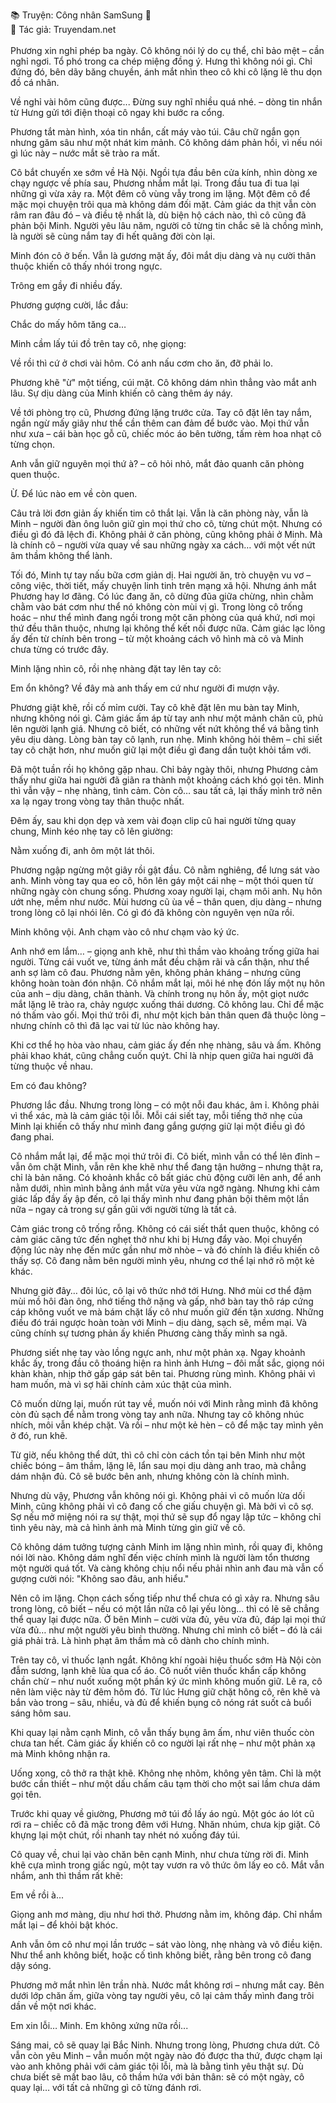 📚 Truyện: Công nhân SamSung 🔞 
<br>
📖 Tác giả: Truyendam.net
<br></br>
Phương xin nghỉ phép ba ngày. Cô không nói lý do cụ thể, chỉ bảo mệt – cần nghỉ ngơi. Tổ phó trong ca chép miệng đồng ý. Hưng thì không nói gì. Chỉ đứng đó, bên dãy băng chuyền, ánh mắt nhìn theo cô khi cô lặng lẽ thu dọn đồ cá nhân.


Về nghỉ vài hôm cũng được... Đừng suy nghĩ nhiều quá nhé. – dòng tin nhắn từ Hưng gửi tới điện thoại cô ngay khi bước ra cổng.


Phương tắt màn hình, xóa tin nhắn, cất máy vào túi. Câu chữ ngắn gọn nhưng găm sâu như một nhát kim mảnh. Cô không dám phản hồi, vì nếu nói gì lúc này – nước mắt sẽ trào ra mất.


Cô bắt chuyến xe sớm về Hà Nội. Ngồi tựa đầu bên cửa kính, nhìn dòng xe chạy ngược về phía sau, Phương nhắm mắt lại. Trong đầu tua đi tua lại những gì vừa xảy ra. Một đêm cô vùng vẫy trong im lặng. Một đêm cô để mặc mọi chuyện trôi qua mà không dám đối mặt. Cảm giác da thịt vẫn còn râm ran đâu đó – và điều tệ nhất là, dù biện hộ cách nào, thì cô cũng đã phản bội Minh. Người yêu lâu năm, người cô từng tin chắc sẽ là chồng mình, là người sẽ cùng nắm tay đi hết quãng đời còn lại.

Minh đón cô ở bến. Vẫn là gương mặt ấy, đôi mắt dịu dàng và nụ cười thân thuộc khiến cô thấy nhói trong ngực.

Trông em gầy đi nhiều đấy.

Phương gượng cười, lắc đầu:

Chắc do mấy hôm tăng ca…

Minh cầm lấy túi đồ trên tay cô, nhẹ giọng:

Về rồi thì cứ ở chơi vài hôm. Có anh nấu cơm cho ăn, đỡ phải lo.

Phương khẽ "ừ" một tiếng, cúi mặt. Cô không dám nhìn thẳng vào mắt anh lâu. Sự dịu dàng của Minh khiến cô càng thêm áy náy.

Về tới phòng trọ cũ, Phương đứng lặng trước cửa. Tay cô đặt lên tay nắm, ngần ngừ mấy giây như thể cần thêm can đảm để bước vào. Mọi thứ vẫn như xưa – cái bàn học gỗ cũ, chiếc móc áo bên tường, tấm rèm hoa nhạt cô từng chọn.

Anh vẫn giữ nguyên mọi thứ à? – cô hỏi nhỏ, mắt đảo quanh căn phòng quen thuộc.

Ừ. Để lúc nào em về còn quen.

Câu trả lời đơn giản ấy khiến tim cô thắt lại. Vẫn là căn phòng này, vẫn là Minh – người đàn ông luôn giữ gìn mọi thứ cho cô, từng chút một. Nhưng có điều gì đó đã lệch đi. Không phải ở căn phòng, cũng không phải ở Minh. Mà là chính cô – người vừa quay về sau những ngày xa cách… với một vết nứt âm thầm không thể lành.

Tối đó, Minh tự tay nấu bữa cơm giản dị. Hai người ăn, trò chuyện vu vơ – công việc, thời tiết, mấy chuyện linh tinh trên mạng xã hội. Nhưng ánh mắt Phương hay lơ đãng. Có lúc đang ăn, cô dừng đũa giữa chừng, nhìn chằm chằm vào bát cơm như thể nó không còn mùi vị gì. Trong lòng cô trống hoác – như thể mình đang ngồi trong một căn phòng của quá khứ, nơi mọi thứ đều thân thuộc, nhưng lại không thể kết nối được nữa. Cảm giác lạc lõng ấy đến từ chính bên trong – từ một khoảng cách vô hình mà cô và Minh chưa từng có trước đây.

Minh lặng nhìn cô, rồi nhẹ nhàng đặt tay lên tay cô:

Em ổn không? Về đây mà anh thấy em cứ như người đi mượn vậy.

Phương giật khẽ, rồi cố mỉm cười. Tay cô khẽ đặt lên mu bàn tay Minh, nhưng không nói gì. Cảm giác ấm áp từ tay anh như một mảnh chăn cũ, phủ lên người lạnh giá. Nhưng cô biết, có những vết nứt không thể vá bằng tình yêu dịu dàng. Lòng bàn tay cô lạnh, run nhẹ. Minh không hỏi thêm – chỉ siết tay cô chặt hơn, như muốn giữ lại một điều gì đang dần tuột khỏi tầm với.

Đã một tuần rồi họ không gặp nhau. Chỉ bảy ngày thôi, nhưng Phương cảm thấy như giữa hai người đã giãn ra thành một khoảng cách khó gọi tên. Minh thì vẫn vậy – nhẹ nhàng, tình cảm. Còn cô… sau tất cả, lại thấy mình trở nên xa lạ ngay trong vòng tay thân thuộc nhất.

Đêm ấy, sau khi dọn dẹp và xem vài đoạn clip cũ hai người từng quay chung, Minh kéo nhẹ tay cô lên giường:

Nằm xuống đi, anh ôm một lát thôi.

Phương ngập ngừng một giây rồi gật đầu. Cô nằm nghiêng, để lưng sát vào anh. Minh vòng tay qua eo cô, hôn lên gáy một cái nhẹ – một thói quen từ những ngày còn chung sống. Phương xoay người lại, chạm môi anh. Nụ hôn ướt nhẹ, mềm như nước. Mùi hương cũ ùa về – thân quen, dịu dàng – nhưng trong lòng cô lại nhói lên. Có gì đó đã không còn nguyên vẹn nữa rồi.

Minh không vội. Anh chạm vào cô như chạm vào ký ức.

Anh nhớ em lắm… – giọng anh khẽ, như thì thầm vào khoảng trống giữa hai người. Từng cái vuốt ve, từng ánh mắt đều chậm rãi và cẩn thận, như thể anh sợ làm cô đau. Phương nằm yên, không phản kháng – nhưng cũng không hoàn toàn đón nhận. Cô nhắm mắt lại, môi hé nhẹ đón lấy một nụ hôn của anh – dịu dàng, chân thành. Và chính trong nụ hôn ấy, một giọt nước mắt lặng lẽ trào ra, chảy ngược xuống thái dương. Cô không lau. Chỉ để mặc nó thấm vào gối. Mọi thứ trôi đi, như một kịch bản thân quen đã thuộc lòng – nhưng chính cô thì đã lạc vai từ lúc nào không hay.

Khi cơ thể họ hòa vào nhau, cảm giác ấy đến nhẹ nhàng, sâu và ấm. Không phải khao khát, cũng chẳng cuốn quýt. Chỉ là nhịp quen giữa hai người đã từng thuộc về nhau.

Em có đau không?

Phương lắc đầu. Nhưng trong lòng – có một nỗi đau khác, âm ỉ. Không phải vì thể xác, mà là cảm giác tội lỗi. Mỗi cái siết tay, mỗi tiếng thở nhẹ của Minh lại khiến cô thấy như mình đang gắng gượng giữ lại một điều gì đó đang phai.

Cô nhắm mắt lại, để mặc mọi thứ trôi đi. Cô biết, mình vẫn có thể lên đỉnh – vẫn ôm chặt Minh, vẫn rên khe khẽ như thể đang tận hưởng – nhưng thật ra, chỉ là bản năng. Có khoảnh khắc cô bất giác chủ động cưỡi lên anh, để anh nằm dưới, nhìn mình bằng ánh mắt vừa yêu vừa ngỡ ngàng. Nhưng khi cảm giác lấp đầy ấy ập đến, cô lại thấy mình như đang phản bội thêm một lần nữa – ngay cả trong sự gần gũi với người từng là tất cả. 



Cảm giác trong cô trống rỗng. Không có cái siết thắt quen thuộc, không có cảm giác căng tức đến nghẹt thở như khi bị Hưng đẩy vào. Mọi chuyển động lúc này nhẹ đến mức gần như mờ nhòe – và đó chính là điều khiến cô thấy sợ. Cô đang nằm bên người mình yêu, nhưng cơ thể lại nhớ rõ một kẻ khác.


Nhưng giờ đây… đôi lúc, cô lại vô thức nhớ tới Hưng. Nhớ mùi cơ thể đậm mùi mồ hôi đàn ông, nhớ tiếng thở nặng và gấp, nhớ bàn tay thô ráp cứng cáp không vuốt ve mà bám chặt lấy cô như muốn giữ đến tận xương. Những điều đó trái ngược hoàn toàn với Minh – dịu dàng, sạch sẽ, mềm mại. Và cũng chính sự tương phản ấy khiến Phương càng thấy mình sa ngã.


Phương siết nhẹ tay vào lồng ngực anh, như một phản xạ. Ngay khoảnh khắc ấy, trong đầu cô thoáng hiện ra hình ảnh Hưng – đôi mắt sắc, giọng nói khàn khàn, nhịp thở gấp gáp sát bên tai. Phương rùng mình. Không phải vì ham muốn, mà vì sợ hãi chính cảm xúc thật của mình.


Cô muốn dừng lại, muốn rút tay về, muốn nói với Minh rằng mình đã không còn đủ sạch để nằm trong vòng tay anh nữa. Nhưng tay cô không nhúc nhích, môi vẫn khép chặt. Và rồi – như một kẻ hèn – cô để mặc tay mình yên ở đó, run khẽ.


Từ giờ, nếu không thể dứt, thì cô chỉ còn cách tồn tại bên Minh như một chiếc bóng – âm thầm, lặng lẽ, lẩn sau mọi dịu dàng anh trao, mà chẳng dám nhận đủ. Cô sẽ bước bên anh, nhưng không còn là chính mình.


Nhưng dù vậy, Phương vẫn không nói gì. Không phải vì cô muốn lừa dối Minh, cũng không phải vì cô đang cố che giấu chuyện gì. Mà bởi vì cô sợ. Sợ nếu mở miệng nói ra sự thật, mọi thứ sẽ sụp đổ ngay lập tức – không chỉ tình yêu này, mà cả hình ảnh mà Minh từng gìn giữ về cô.


Cô không dám tưởng tượng cảnh Minh im lặng nhìn mình, rồi quay đi, không nói lời nào. Không dám nghĩ đến việc chính mình là người làm tổn thương một người quá tốt. Và càng không chịu nổi nếu phải nhìn anh đau mà vẫn cố gượng cười nói: "Không sao đâu, anh hiểu."


Nên cô im lặng. Chọn cách sống tiếp như thể chưa có gì xảy ra. Nhưng sâu trong lòng, cô biết – nếu có một lần nữa cô lại yếu lòng… thì có lẽ sẽ chẳng thể quay lại được nữa. Ở bên Minh – cười vừa đủ, yêu vừa đủ, đáp lại mọi thứ vừa đủ… như một người yêu bình thường. Nhưng chỉ mình cô biết – đó là cái giá phải trả. Là hình phạt âm thầm mà cô dành cho chính mình.


Trên tay cô, vỉ thuốc lạnh ngắt. Không khí ngoài hiệu thuốc sớm Hà Nội còn đẫm sương, lạnh khẽ lùa qua cổ áo. Cô nuốt viên thuốc khẩn cấp không chần chừ – như nuốt xuống một phần ký ức mình không muốn giữ. Lẽ ra, cô nên làm việc này từ đêm hôm đó. Từ lúc Hưng giữ chặt hông cô, rên khẽ và bắn vào trong – sâu, nhiều, và đủ để khiến bụng cô nóng rát suốt cả buổi sáng hôm sau.


Khi quay lại nằm cạnh Minh, cô vẫn thấy bụng âm ấm, như viên thuốc còn chưa tan hết. Cảm giác ấy khiến cô co người lại rất nhẹ – như một phản xạ mà Minh không nhận ra.


Uống xong, cô thở ra thật khẽ. Không nhẹ nhõm, không yên tâm. Chỉ là một bước cần thiết – như một dấu chấm câu tạm thời cho một sai lầm chưa dám gọi tên.


Trước khi quay về giường, Phương mở túi đồ lấy áo ngủ. Một góc áo lót cũ rơi ra – chiếc cô đã mặc trong đêm với Hưng. Nhăn nhúm, chưa kịp giặt. Cô khựng lại một chút, rồi nhanh tay nhét nó xuống đáy túi.

Cô quay về, chui lại vào chăn bên cạnh Minh, như chưa từng rời đi. Minh khẽ cựa mình trong giấc ngủ, một tay vươn ra vô thức ôm lấy eo cô. Mắt vẫn nhắm, anh thì thầm rất khẽ:

Em về rồi à...

Giọng anh mơ màng, dịu như hơi thở. Phương nằm im, không đáp. Chỉ nhắm mắt lại – để khỏi bật khóc.


Anh vẫn ôm cô như mọi lần trước – sát vào lòng, nhẹ nhàng và vô điều kiện. Như thể anh không biết, hoặc cố tình không biết, rằng bên trong cô đang dậy sóng.


Phương mở mắt nhìn lên trần nhà. Nước mắt không rơi – nhưng mắt cay. Bên dưới lớp chăn ấm, giữa vòng tay người yêu, cô lại cảm thấy mình đang trôi dần về một nơi khác.


Em xin lỗi… Minh. Em không xứng nữa rồi...
<br>

Sáng mai, cô sẽ quay lại Bắc Ninh. Nhưng trong lòng, Phương chưa dứt. Cô vẫn còn yêu Minh – vẫn muốn một ngày nào đó được tha thứ, được chạm lại vào anh không phải với cảm giác tội lỗi, mà là bằng tình yêu thật sự. Dù chưa biết sẽ mất bao lâu, cô thầm hứa với bản thân: sẽ có một ngày, cô quay lại… với tất cả những gì cô từng đánh rơi.

